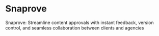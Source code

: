 # Snaprove
Snaprove: Streamline content approvals with instant feedback, version control, and seamless collaboration between clients and agencies
